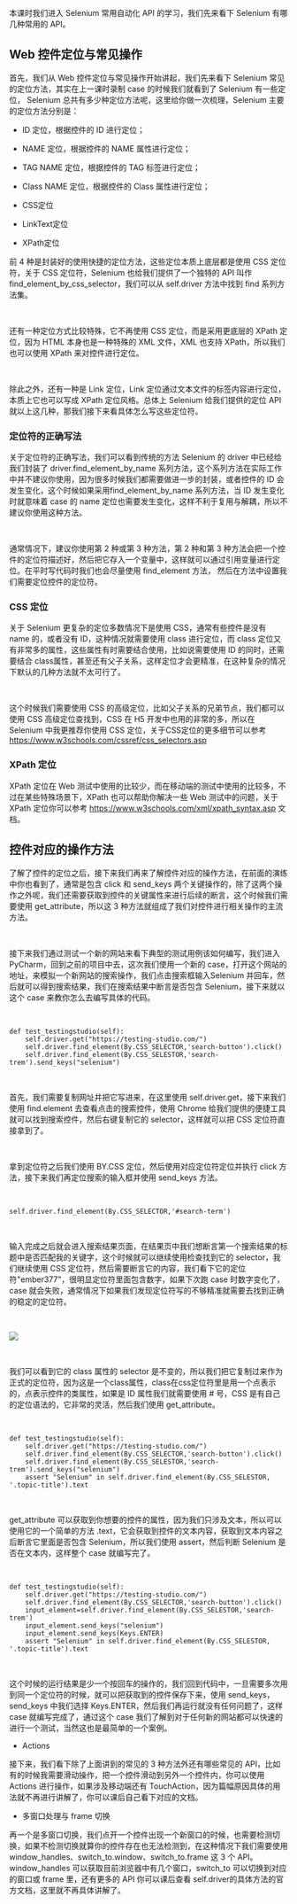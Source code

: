 本课时我们进入 Selenium 常用自动化 API 的学习，我们先来看下 Selenium 有哪几种常用的 API。

Web 控件定位与常见操作
-------------

首先，我们从 Web 控件定位与常见操作开始讲起，我们先来看下 Selenium 常见的定位方法，其实在上一课时录制 case 的时候我们就看到了 Selenium 有一些定位， Selenium 总共有多少种定位方法呢，这里给你做一次梳理，Selenium 主要的定位方法分别是：

* ID 定位，根据控件的 ID 进行定位；

* NAME 定位，根据控件的 NAME 属性进行定位；

* TAG NAME 定位，根据控件的 TAG 标签进行定位；

* Class NAME 定位，根据控件的 Class 属性进行定位；

* CSS定位

* LinkText定位

* XPath定位

前 4 种是封装好的使用快捷的定位方法，这些定位本质上底层都是使用 CSS 定位符，关于 CSS 定位符，Selenium 也给我们提供了一个独特的 API 叫作 find_element_by_css_selector，我们可以从 self.driver 方法中找到 find 系列方法集。

<br />

还有一种定位方式比较特殊，它不再使用 CSS 定位，而是采用更底层的 XPath 定位，因为 HTML 本身也是一种特殊的 XML 文件，XML 也支持 XPath，所以我们也可以使用 XPath 来对控件进行定位。

<br />

除此之外，还有一种是 Link 定位，Link 定位通过文本文件的标签内容进行定位，本质上它也可以写成 XPath 定位风格。总体上 Selenium 给我们提供的定位 API 就以上这几种，那我们接下来看具体怎么写这些定位符。

### 定位符的正确写法

关于定位符的正确写法，我们可以看到传统的方法 Selenium 的 driver 中已经给我们封装了 driver.find_element_by_name 系列方法，这个系列方法在实际工作中并不建议你使用，因为很多时候我们都需要做进一步的封装，或者控件的 ID 会发生变化，这个时候如果采用find_element_by_name 系列方法，当 ID 发生变化时就意味着 case 的 name 定位也需要发生变化，这样不利于复用与解耦，所以不建议你使用这种方法。  

<br />

通常情况下，建议你使用第 2 种或第 3 种方法，第 2 种和第 3 种方法会把一个控件的定位符描述好，然后把它存入一个变量中，这样就可以通过引用变量进行定位。在平时写代码时我们也会尽量使用 find_element 方法， 然后在方法中设置我们需要定位控件的定位符。

### CSS 定位

关于 Selenium 更复杂的定位多数情况下是使用 CSS，通常有些控件是没有 name 的，或者没有 ID，这种情况就需要使用 class 进行定位，而 class 定位又有非常多的属性，这些属性有时需要结合使用，比如说需要使用 ID 的同时，还需要结合 class属性，甚至还有父子关系，这样定位才会更精准，在这种复杂的情况下默认的几种方法就不太可行了。

<br />

这个时候我们需要使用 CSS 的高级定位，比如父子关系的兄弟节点，我们都可以使用 CSS 高级定位查找到，CSS 在 H5 开发中也用的非常的多，所以在 Selenium 中我更推荐你使用 CSS 定位，关于CSS定位的更多细节可以参考 <https://www.w3schools.com/cssref/css_selectors.asp>

### XPath 定位

XPath 定位在 Web 测试中使用的比较少，而在移动端的测试中使用的比较多，不过在某些特殊场景下，XPath 也可以帮助你解决一些 Web 测试中的问题，关于 XPath 定位你可以参考 https://www.w3schools.com/xml/xpath_syntax.asp 文档。

控件对应的操作方法
---------

了解了控件的定位之后，接下来我们再来了解控件对应的操作方法，在前面的演练中你也看到了，通常是包含 click 和 send_keys 两个关键操作的，除了这两个操作之外呢，我们还需要获取到控件的关键属性来进行后续的断言，这个时候我们需要使用 get_attribute，所以这 3 种方法就组成了我们对控件进行相关操作的主流方法。

<br />

接下来我们通过测试一个新的网站来看下典型的测试用例该如何编写，我们进入 PyCharm，回到之前的项目中去，这次我们使用一个新的 case，打开这个网站的地址，来模拟一个新网站的搜索操作，我们点击搜索框输入Selenium 并回车，然后就可以得到搜索结果，我们在搜索结果中断言是否包含 Selenium，接下来就以这个 case 来教你怎么去编写具体的代码。

<br />

```
def test_testingstudio(self):
    self.driver.get("https://testing-studio.com/")
    self.driver.find_element(By.CSS_SELECTOR,'search-button').click()
    self.driver.find_element(By.CSS_SELESTOR,'search-trem').send_keys("selenium")
```

<br />

首先，我们需要复制网址并把它写进来，在这里使用 self.driver.get，接下来我们使用 find.element 去查看点击的搜索控件，使用 Chrome 给我们提供的便捷工具就可以找到搜索控件，然后右键复制它的 selector，这样就可以把 CSS 定位符直接拿到了。

<br />

拿到定位符之后我们使用 BY.CSS 定位，然后使用对应定位符定位并执行 click 方法，接下来我们再定位搜索的输入框并使用 send_keys 方法。

<br />

```
self.driver.find_element(By.CSS_SELECTOR,'#search-term')
```

<br />

输入完成之后就会进入搜索结果页面，在结果页中我们想断言第一个搜索结果的标题中是否匹配我的关键字，这个时候就可以继续使用检查找到它的 selector，我们继续使用 CSS 定位符，然后需要断言它的内容，我们看下它的定位符"ember377"，很明显定位符里面包含数字，如果下次跑 case 时数字变化了，case 就会失败，通常情况下如果我们发现定位符写的不够精准就需要去找到正确的稳定的定位符。

<br />

![](https://s0.lgstatic.com/i/image3/M01/6D/3D/Cgq2xl5c9UOARr4jAAG5zhiZE-8151.png)

<br />

我们可以看到它的 class 属性的 selector 是不变的，所以我们把它复制过来作为正式的定位符，因为这是一个class属性，class在css定位符里是用一个点表示的，点表示控件的类属性，如果是 ID 属性我们就需要使用 # 号，CSS 是有自己的定位语法的，它非常的灵活，然后我们使用 get_attribute。

<br />

```
def test_testingstudio(self):
    self.driver.get("https://testing-studio.com/")
    self.driver.find_element(By.CSS_SELECTOR,'search-button').click()
    self.driver.find_element(By.CSS_SELESTOR,'search-trem').send_keys("selenium")
    assert "Selenium" in self.driver.find_element(By.CSS_SELESTOR,
'.topic-title').text
```

<br />

get_attribute 可以获取到你想要的控件的属性，因为我们只涉及文本，所以可以使用它的一个简单的方法 .text，它会获取到控件的文本内容，获取到文本内容之后断言它里面是否包含 Selenium，所以我们使用 assert，然后判断 Selenium 是否在文本内，这样整个 case 就编写完了。

<br />

```
def test_testingstudio(self):
    self.driver.get("https://testing-studio.com/")
    self.driver.find_element(By.CSS_SELECTOR,'search-button').click()
    input_element=self.driver.find_element(By.CSS_SELESTOR,'search-trem')
    input_element.send_keys("selenium")
    input_element.send_keys(Keys.ENTER)
    assert "Selenium" in self.driver.find_element(By.CSS_SELESTOR,
'.topic-title').text
```

<br />

这个时候的运行结果是少一个按回车的操作的，我们回到代码中，一旦需要多次用到同一个定位符的时候，就可以把获取到的控件保存下来，使用 send_keys，send_keys 中我们选择 Keys.ENTER，然后我们再运行就没有任何问题了，这样 case 就编写完成了，通过这个 case 我们了解到对于任何新的网站都可以快速的进行一个测试，当然这也是最简单的一个案例。

* Actions

接下来，我们看下除了上面讲到的常见的 3 种方法外还有哪些常见的 API，比如有的时候我需要滑动操作，把一个控件滑动到另外一个控件内，你可以使用 Actions 进行操作，如果涉及移动端还有 TouchAction，因为篇幅原因具体的用法就不再进行讲解了，你可以课后自己看下对应的文档。

* 多窗口处理与 frame 切换

再一个是多窗口切换，我们点开一个控件出现一个新窗口的时候，也需要检测切换，如果不检测切换就算你的控件存在也无法检测到，在这种情况下我们需要使用 window_handles、switch_to.window、switch_to.frame 这 3 个 API。window_handles 可以获取目前浏览器中有几个窗口，switch_to 可以切换到对应的窗口或 frame 里，还有更多的 API 你可以课后查看 self.driver的具体方法的官方文档，这里就不再具体讲解了。

<br />

